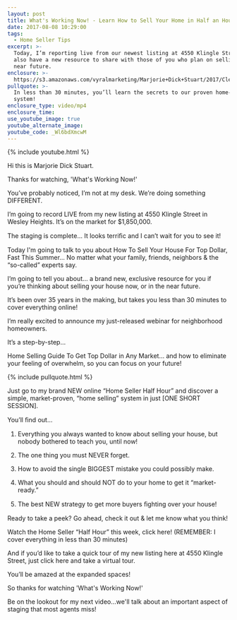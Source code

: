```yaml
---
layout: post
title: What's Working Now! - Learn How to Sell Your Home in Half an Hour
date: 2017-08-08 10:29:00
tags:
  - Home Seller Tips
excerpt: >-
  Today, I’m reporting live from our newest listing at 4550 Klingle Street. I
  also have a new resource to share with those of you who plan on selling in the
  near future.
enclosure: >-
  https://s3.amazonaws.com/vyralmarketing/Marjorie+Dick+Stuart/2017/Cleveland+Park+Real+Estate-+Home+Seller+Half+Hour.mp4
pullquote: >-
  In less than 30 minutes, you’ll learn the secrets to our proven home-selling
  system!
enclosure_type: video/mp4
enclosure_time:
use_youtube_image: true
youtube_alternate_image:
youtube_code: _Wl6bdXmcwM
---
```



{% include youtube.html %}

Hi this is Marjorie Dick Stuart.

Thanks for watching, 'What's Working Now!'

You’ve probably noticed, I’m not at my desk. We’re doing something DIFFERENT.

I’m going to record LIVE from my new listing at 4550 Klingle Street in Wesley Heights. It’s on the market for $1,850,000.

The staging is complete… It looks terriﬁc and I can’t wait for you to see it!

Today I'm going to talk to you about How To Sell Your House For Top Dollar, Fast This Summer… No matter what your family, friends, neighbors & the “so-called” experts say.

I’m going to tell you about… a brand new, exclusive resource for you if you’re thinking about selling your house now, or in the near future.

It’s been over 35 years in the making, but takes you less than 30 minutes to cover everything online!

I’m really excited to announce my just-released webinar for neighborhood homeowners.

It’s a step-by-step…

Home Selling Guide To Get Top Dollar in Any Market… and how to eliminate your feeling of overwhelm, so you can focus on your future!

{% include pullquote.html %}

Just go to my brand NEW online “Home Seller Half Hour” and discover a simple, market-proven, “home selling” system in just [ONE SHORT SESSION].

You’ll ﬁnd out…

1. Everything you always wanted to know about selling your house, but nobody bothered to teach you, until now!

2. The one thing you must NEVER forget.

3. How to avoid the single BIGGEST mistake you could possibly make.

4. What you should and should NOT do to your home to get it “market-ready.”

5. The best NEW strategy to get more buyers ﬁghting over your house!

Ready to take a peek? Go ahead, check it out & let me know what you think!

Watch the Home Seller “Half Hour” this week, click here! (REMEMBER: I cover everything in less than 30 minutes)

And if you’d like to take a quick tour of my new listing here at 4550 Klingle Street, just click here and take a virtual tour.

You’ll be amazed at the expanded spaces!

So thanks for watching 'What's Working Now!'

Be on the lookout for my next video...we'll talk about an important aspect of staging that most agents miss!